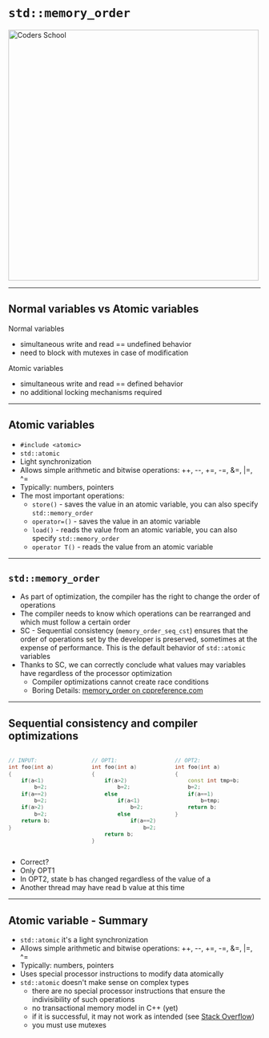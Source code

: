 <!-- .slide: data-background="#111111" -->

# `std::memory_order`

<a href="https://coders.school">
    <img width="500" data-src="../coders_school_logo.png" alt="Coders School" class="plain">
</a>

___

## Normal variables vs Atomic variables

Normal variables
<!-- .element: class="fragment fade-in" -->

* <!-- .element: class="fragment fade-in" --> simultaneous write and read == undefined behavior
* <!-- .element: class="fragment fade-in" --> need to block with mutexes in case of modification

Atomic variables
<!-- .element: class="fragment fade-in" -->

* <!-- .element: class="fragment fade-in" --> simultaneous write and read == defined behavior
* <!-- .element: class="fragment fade-in" --> no additional locking mechanisms required

___

## Atomic variables

* <!-- .element: class="fragment fade-in" --> <code>#include &lt;atomic&gt;</code>
* <!-- .element: class="fragment fade-in" --> <code>std::atomic</code>
* <!-- .element: class="fragment fade-in" --> Light synchronization
* <!-- .element: class="fragment fade-in" --> Allows simple arithmetic and bitwise operations: ++, --, +=, -=, &=, |=, ^=
* <!-- .element: class="fragment fade-in" --> Typically: numbers, pointers
* <!-- .element: class="fragment fade-in" --> The most important operations:
  * <!-- .element: class="fragment fade-in" --> <code>store()</code> - saves the value in an atomic variable, you can also specify <code>std::memory_order</code>
  * <!-- .element: class="fragment fade-in" --> <code>operator=()</code> - saves the value in an atomic variable
  * <!-- .element: class="fragment fade-in" --> <code>load()</code> - reads the value from an atomic variable, you can also specify <code>std::memory_order</code>
  * <!-- .element: class="fragment fade-in" --> <code>operator T()</code> - reads the value from an atomic variable

___

## `std::memory_order`

* <!-- .element: class="fragment fade-in" --> As part of optimization, the compiler has the right to change the order of operations
* <!-- .element: class="fragment fade-in" --> The compiler needs to know which operations can be rearranged and which must follow a certain order
* <!-- .element: class="fragment fade-in" --> SC - Sequential consistency (<code>memory_order_seq_cst</code>) ensures that the order of operations set by the developer is preserved, sometimes at the expense of performance. This is the default behavior of <code>std::atomic</code> variables
* <!-- .element: class="fragment fade-in" --> Thanks to SC, we can correctly conclude what values may variables have regardless of the processor optimization
  * <!-- .element: class="fragment fade-in" --> Compiler optimizations cannot create race conditions
  * <!-- .element: class="fragment fade-in" --> Boring Details: <a href="https://en.cppreference.com/w/cpp/atomic/memory_order">memory_order on cppreference.com</a>

___

## Sequential consistency and compiler optimizations

<div style="display: flex;">

<div style="width: 33%; font-size: .9em;">

```cpp []
// INPUT:
int foo(int a)
{
    if(a<1)
        b=2;
    if(a==2)
        b=2;
    if(a>2)
        b=2;
    return b;
}



```
<!-- .element: class="fragment fade-in" -->
</div>

<div style="width: 33%; font-size: .9em;">

```cpp []
// OPT1:
int foo(int a)
{
    if(a>2)
        b=2;
    else
        if(a<1)
            b=2;
        else
            if(a==2)
                b=2;
    return b;
}
```
<!-- .element: class="fragment fade-in" -->
</div>

<div style="width: 33%; font-size: .9em;">

```cpp []
// OPT2:
int foo(int a)
{
    const int tmp=b;
    b=2;
    if(a==1)
        b=tmp;
    return b;
}





```
<!-- .element: class="fragment fade-in" -->
</div>

</div>

* <!-- .element: class="fragment fade-in" --> Correct?
* <!-- .element: class="fragment fade-in" --> Only OPT1
* <!-- .element: class="fragment fade-in" --> In OPT2, state b has changed regardless of the value of a
* <!-- .element: class="fragment fade-in" --> Another thread may have read b value at this time

___

## Atomic variable - Summary

* <!-- .element: class="fragment fade-in" --> <code>std::atomic</code> it's a light synchronization
* <!-- .element: class="fragment fade-in" --> Allows simple arithmetic and bitwise operations: ++, --, +=, -=, &=, |=, ^=
* <!-- .element: class="fragment fade-in" --> Typically: numbers, pointers
* <!-- .element: class="fragment fade-in" --> Uses special processor instructions to modify data atomically
* <!-- .element: class="fragment fade-in" --> <code>std::atomic</code> doesn't make sense on complex types
  * <!-- .element: class="fragment fade-in" --> there are no special processor instructions that ensure the indivisibility of such operations
  * <!-- .element: class="fragment fade-in" --> no transactional memory model in C++ (yet)
  * <!-- .element: class="fragment fade-in" --> if it is successful, it may not work as intended (see <a href="https://stackoverflow.com/questions/46069345/is-it-possible-to-create-an-atomic-vector-or-array-in-c/46069630">Stack Overflow</a>)
  * <!-- .element: class="fragment fade-in" --> you must use mutexes
